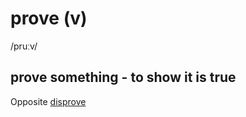 # prove (v)

/pruːv/

## prove something - to show it is true

Opposite [disprove](disprove-v.md#disprove-something---to-show-that-something-is-wrong-or-false)
